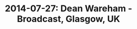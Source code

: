 ---
layout: show
title: '2014-07-27: Dean Wareham - Broadcast, Glasgow, UK'
name: 2014-07-27-dean-wareham-broadcast-glasgow-uk
show-venue: 'Broadcast, Glasgow, UK'
show-setlist: 
show-date: 2014-07-27
category: 2014
show-radio: 
show-lastfm: 
show-cancelled: 
performers: [
  "Dean Wareham - guitar/vocals",
  "Britta Phillips - bass/keyboards/vocals",
  "Raymond Richards - guitar/keyboards/bass",
  "Roger Brogan - drums"
  ]
facebook-event-url: 
show-poster-url: 
show-ticket-url: 
show-venue-website: 'http://broadcastglasgow.com/'
show-additional: 
---